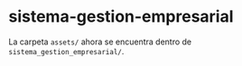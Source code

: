 # sistema-gestion-empresarial

La carpeta `assets/` ahora se encuentra dentro de `sistema_gestion_empresarial/`.
